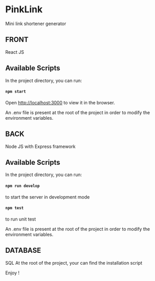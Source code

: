 # PinkLink
Mini link shortener generator

## FRONT
React JS

## Available Scripts
In the project directory, you can run:
#### `npm start`
Open [http://localhost:3000](http://localhost:3000) to view it in the browser.

An .env file is present at the root of the project in order to modify the environment variables.


## BACK 
Node JS with Express framework

## Available Scripts
In the project directory, you can run:

#### `npm run develop`
to start the server in development mode

#### `npm test`
to run unit test

An .env file is present at the root of the project in order to modify the environment variables.


## DATABASE
SQL 
At the root of the project, your can find the installation script 


Enjoy !
